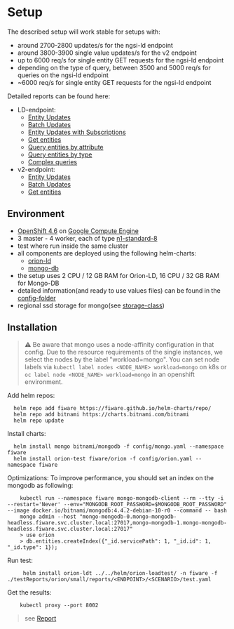 # Setup

The described setup will work stable for setups with:
- around 2700-2800 updates/s for the ngsi-ld endpoint 
- around 3800-3900 single value updates/s for the v2 endpoint
- up to 6000 req/s for single entity GET requests for the ngsi-ld endpoint
- depending on the type of query, between 3500 and 5000 req/s for queries on the ngsi-ld endpoint
- ~6000 req/s for single entity GET requests for the ngsi-ld endpoint

Detailed reports can be found here:
* LD-endpoint:
    * [Entity Updates](https://fiware.github.io/orion-loadtest/testReports/orion/small/reports/ld/EntityUpdateSimulation/gatling-reports.html) 
    * [Batch Updates](https://fiware.github.io/orion-loadtest/testReports/orion/small/reports/ld/BatchUpdateSimulation/gatling-report.html) 
    * [Entity Updates with Subscriptions](https://fiware.github.io/orion-loadtest/testReports/orion/small/reports/ld/EntityUpdateWithSubscriptionSimulation/gatling-report.html) 
    * [Get entities](https://fiware.github.io/orion-loadtest/testReports/orion/small/reports/ld/GetSingleEntitiesSimulation/gatling-report.html) 
    * [Query entities by attribute](https://fiware.github.io/orion-loadtest/testReports/orion/small/reports/ld/QueryEntitiesByAttributeSimulation/gatling-report.html) 
    * [Query entities by type](https://fiware.github.io/orion-loadtest/testReports/orion/small/reports/ld/QueryEntitiesByTypeSimulation/gatling-reports.html) 
    * [Complex queries](https://fiware.github.io/orion-loadtest/testReports/orion/small/reports/ld/ComplexQueryEntitiesByAttributeSimulation/gatling-report.html) 
* v2-endpoint:
    * [Entity Updates](https://fiware.github.io/orion-loadtest/testReports/orion/small/reports/v2/EntityUpdateSimulation/gatling-report.html) 
    * [Batch Updates](https://fiware.github.io/orion-loadtest/testReports/orion/small/reports/v2/BatchUpdateSimulation/gatling-report.html) 
    * [Get entities](https://fiware.github.io/orion-loadtest/testReports/orion/small/reports/v2/GetSingleEntitiesSimulation/gatling-report.html) 
    

## Environment

- [OpenShift 4.6](https://docs.openshift.com/container-platform/4.6/welcome/index.html) on [Google Compute Engine](https://cloud.google.com/compute)
- 3 master - 4 worker, each of type [n1-standard-8](https://cloud.google.com/compute/docs/machine-types)
- test where run inside the same cluster
- all components are deployed using the following helm-charts:
    - [orion-ld](https://github.com/FIWARE/helm-charts/tree/main/charts/orion)
    - [mongo-db](https://github.com/bitnami/charts/tree/master/bitnami/mongodb)
- the setup uses 2 CPU / 12 GB RAM for Orion-LD, 16 CPU / 32 GB RAM for Mongo-DB
- detailed information(and ready to use values files) can be found in the [config-folder](config)
- regional ssd storage for mongo(see [storage-class](config/storage-class.yaml))

## Installation

> :warning: Be aware that mongo uses a node-affinity configuration in that config. Due to the resource requirements of the single instances, we 
> select the nodes by the label "workload=mongo". You can set node labels via `kubectl label nodes <NODE_NAME> workload=mongo` on k8s or 
>`oc label node <NODE_NAME> workload=mongo` in an openshift environment.

Add helm repos:
```
  helm repo add fiware https://fiware.github.io/helm-charts/repo/
  helm repo add bitnami https://charts.bitnami.com/bitnami
  helm repo update
```

Install charts:
```
  helm install mongo bitnami/mongodb -f config/mongo.yaml --namespace fiware
  helm install orion-test fiware/orion -f config/orion.yaml --namespace fiware
```

Optimizations:
To improve performance, you should set an index on the mongodb as following:
```
    kubectl run --namespace fiware mongo-mongodb-client --rm --tty -i --restart='Never' --env="MONGODB_ROOT_PASSWORD=$MONGODB_ROOT_PASSWORD" --image docker.io/bitnami/mongodb:4.4.2-debian-10-r0 --command -- bash
    mongo admin --host "mongo-mongodb-0.mongo-mongodb-headless.fiware.svc.cluster.local:27017,mongo-mongodb-1.mongo-mongodb-headless.fiware.svc.cluster.local:27017"
    > use orion
    > db.entities.createIndex({"_id.servicePath": 1, "_id.id": 1, "_id.type": 1});
```

Run test:
```
     helm install orion-ldt ../../helm/orion-loadtest/ -n fiware -f ./testReports/orion/small/reports/<ENDPOINT>/<SCENARIO>/test.yaml
```

Get the results:
```
    kubectl proxy --port 8002
```
> see [Report](http://localhost:8002/api/v1/namespaces/fiware/services/orion-ldt-orion-loadtest:8080/proxy/)
